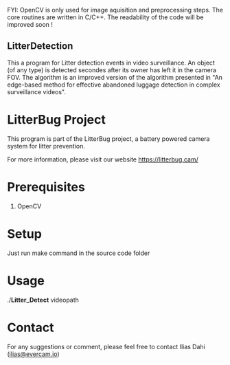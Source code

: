 FYI: OpenCV is only used for image aquisition and preprocessing steps. The core routines are written in  C/C++. 
The readability of the code will be improved soon !

## LitterDetection

This a program for Litter detection events in video surveillance. An object (of any type) is detected secondes after
its owner has left it in the camera FOV. The algorithm is an improved version of the algorithm presented in
"An edge-based method for effective abandoned luggage detection in complex surveillance videos".

# LitterBug Project

This program is part of the LitterBug project, a battery powered camera system for litter prevention. 

For more information, please visit our website https://litterbug.cam/

# Prerequisites
1. OpenCV


# Setup

Just run make command in the source code folder

# Usage
./**Litter_Detect** videopath 

# Contact 

For any suggestions or comment, please feel free to contact Ilias Dahi (ilias@evercam.io)
